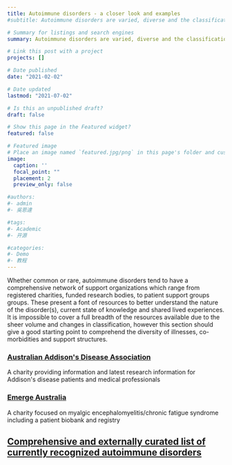 ```yaml
---
title: Autoimmune disorders - a closer look and examples
#subtitle: Autoimmune disorders are varied, diverse and the classification is refined on an ongoing basis

# Summary for listings and search engines
summary: Autoimmune disorders are varied, diverse and the classification is refined on an ongoing basis

# Link this post with a project
projects: []

# Date published
date: "2021-02-02"

# Date updated
lastmod: "2021-07-02"

# Is this an unpublished draft?
draft: false

# Show this page in the Featured widget?
featured: false

# Featured image
# Place an image named `featured.jpg/png` in this page's folder and customize its options here.
image:
  caption: ''
  focal_point: ""
  placement: 2
  preview_only: false

#authors:
#- admin
#- 吳恩達

#tags:
#- Academic
#- 开源

#categories:
#- Demo
#- 教程
---
```

Whether common or rare, autoimmune disorders tend to have a comprehensive network of support organizations which range from registered charities, funded research bodies, to patient support groups groups. 
These present a font of resources to better understand the nature of the disorder(s), current state of knowledge and shared lived experiences. 
It is impossible to cover a full breadth of the resources available due to the sheer volume and changes in classification, however this section should give a good starting point to comprehend the diversity of illnesses, co-morbidities and support structures.

### [Australian Addison's Disease Association](https://addisons.org.au/) 
A charity providing information and latest research information for Addison's disease patients and medical professionals

### [Emerge Australia](https://www.emerge.org.au/)
A charity focused on myalgic encephalomyelitis/chronic fatigue syndrome including a patient biobank and registry
### []()
### []()

## [Comprehensive and externally curated list of currently recognized autoimmune disorders](https://autoimmunediseaselist.com/)